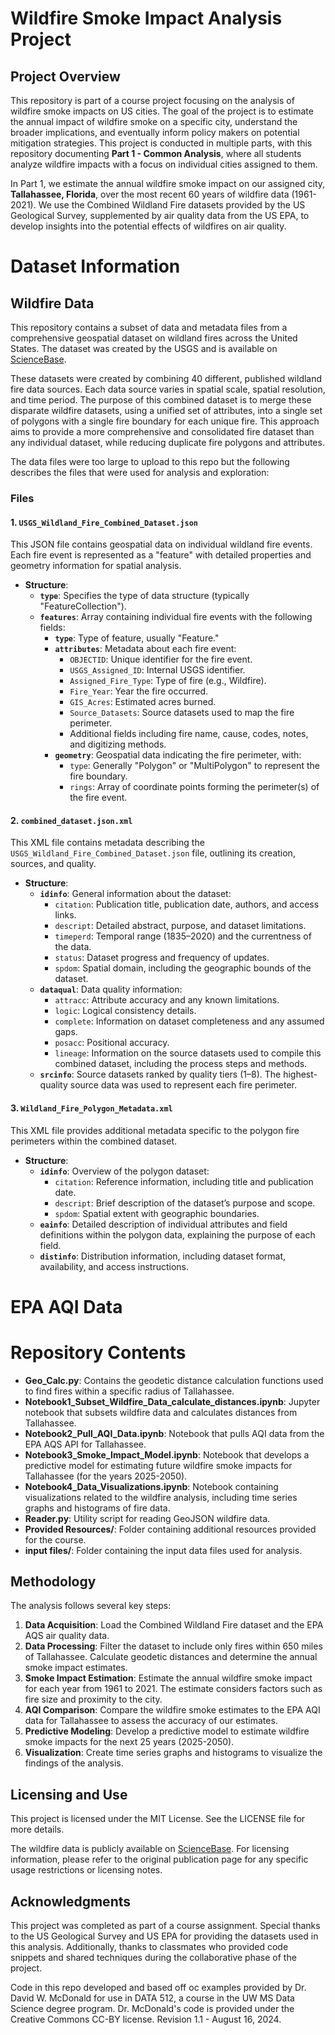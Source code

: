 # Wildfire Smoke Impact Analysis Project

## Project Overview

This repository is part of a course project focusing on the analysis of wildfire smoke impacts on US cities. The goal of the project is to estimate the annual impact of wildfire smoke on a specific city, understand the broader implications, and eventually inform policy makers on potential mitigation strategies. This project is conducted in multiple parts, with this repository documenting **Part 1 - Common Analysis**, where all students analyze wildfire impacts with a focus on individual cities assigned to them.

In Part 1, we estimate the annual wildfire smoke impact on our assigned city, **Tallahassee, Florida**, over the most recent 60 years of wildfire data (1961-2021). We use the Combined Wildland Fire datasets provided by the US Geological Survey, supplemented by air quality data from the US EPA, to develop insights into the potential effects of wildfires on air quality.

# Dataset Information

## Wildfire Data
This repository contains a subset of data and metadata files from a comprehensive geospatial dataset on wildland fires across the United States. The dataset was created by the USGS and is available on [ScienceBase](https://www.sciencebase.gov/catalog/item/61aa537dd34eb622f699df81).

These datasets were created by combining 40 different, published wildland fire data sources. Each data source varies in spatial scale, spatial resolution, and time period. The purpose of this combined dataset is to merge these disparate wildfire datasets, using a unified set of attributes, into a single set of polygons with a single fire boundary for each unique fire. This approach aims to provide a more comprehensive and consolidated fire dataset than any individual dataset, while reducing duplicate fire polygons and attributes.

The data files were too large to upload to this repo but the following describes the files that were used for analysis and exploration:
### Files

#### 1. `USGS_Wildland_Fire_Combined_Dataset.json`

This JSON file contains geospatial data on individual wildland fire events. Each fire event is represented as a "feature" with detailed properties and geometry information for spatial analysis.

- **Structure**:
  - **`type`**: Specifies the type of data structure (typically "FeatureCollection").
  - **`features`**: Array containing individual fire events with the following fields:
    - **`type`**: Type of feature, usually "Feature."
    - **`attributes`**: Metadata about each fire event:
      - `OBJECTID`: Unique identifier for the fire event.
      - `USGS_Assigned_ID`: Internal USGS identifier.
      - `Assigned_Fire_Type`: Type of fire (e.g., Wildfire).
      - `Fire_Year`: Year the fire occurred.
      - `GIS_Acres`: Estimated acres burned.
      - `Source_Datasets`: Source datasets used to map the fire perimeter.
      - Additional fields including fire name, cause, codes, notes, and digitizing methods.
    - **`geometry`**: Geospatial data indicating the fire perimeter, with:
      - `type`: Generally "Polygon" or "MultiPolygon" to represent the fire boundary.
      - `rings`: Array of coordinate points forming the perimeter(s) of the fire event.

#### 2. `combined_dataset.json.xml`

This XML file contains metadata describing the `USGS_Wildland_Fire_Combined_Dataset.json` file, outlining its creation, sources, and quality.

- **Structure**:
  - **`idinfo`**: General information about the dataset:
    - `citation`: Publication title, publication date, authors, and access links.
    - `descript`: Detailed abstract, purpose, and dataset limitations.
    - `timeperd`: Temporal range (1835–2020) and the currentness of the data.
    - `status`: Dataset progress and frequency of updates.
    - `spdom`: Spatial domain, including the geographic bounds of the dataset.
  - **`dataqual`**: Data quality information:
    - `attracc`: Attribute accuracy and any known limitations.
    - `logic`: Logical consistency details.
    - `complete`: Information on dataset completeness and any assumed gaps.
    - `posacc`: Positional accuracy.
    - `lineage`: Information on the source datasets used to compile this combined dataset, including the process steps and methods.
  - **`srcinfo`**: Source datasets ranked by quality tiers (1–8). The highest-quality source data was used to represent each fire perimeter.

#### 3. `Wildland_Fire_Polygon_Metadata.xml`

This XML file provides additional metadata specific to the polygon fire perimeters within the combined dataset.

- **Structure**:
  - **`idinfo`**: Overview of the polygon dataset:
    - `citation`: Reference information, including title and publication date.
    - `descript`: Brief description of the dataset’s purpose and scope.
    - `spdom`: Spatial extent with geographic boundaries.
  - **`eainfo`**: Detailed description of individual attributes and field definitions within the polygon data, explaining the purpose of each field.
  - **`distinfo`**: Distribution information, including dataset format, availability, and access instructions.

# EPA AQI Data

# Repository Contents

- **Geo_Calc.py**: Contains the geodetic distance calculation functions used to find fires within a specific radius of Tallahassee.
- **Notebook1_Subset_Wildfire_Data_calculate_distances.ipynb**: Jupyter notebook that subsets wildfire data and calculates distances from Tallahassee.
- **Notebook2_Pull_AQI_Data.ipynb**: Notebook that pulls AQI data from the EPA AQS API for Tallahassee.
- **Notebook3_Smoke_Impact_Model.ipynb**: Notebook that develops a predictive model for estimating future wildfire smoke impacts for Tallahassee (for the years 2025-2050).
- **Notebook4_Data_Visualizations.ipynb**: Notebook containing visualizations related to the wildfire analysis, including time series graphs and histograms of fire data.
- **Reader.py**: Utility script for reading GeoJSON wildfire data.
- **Provided Resources/**: Folder containing additional resources provided for the course.
- **input files/**: Folder containing the input data files used for analysis.

## Methodology

The analysis follows several key steps:

1. **Data Acquisition**: Load the Combined Wildland Fire dataset and the EPA AQS air quality data.
2. **Data Processing**: Filter the dataset to include only fires within 650 miles of Tallahassee. Calculate geodetic distances and determine the annual smoke impact estimates.
3. **Smoke Impact Estimation**: Estimate the annual wildfire smoke impact for each year from 1961 to 2021. The estimate considers factors such as fire size and proximity to the city.
4. **AQI Comparison**: Compare the wildfire smoke estimates to the EPA AQI data for Tallahassee to assess the accuracy of our estimates.
5. **Predictive Modeling**: Develop a predictive model to estimate wildfire smoke impacts for the next 25 years (2025-2050).
6. **Visualization**: Create time series graphs and histograms to visualize the findings of the analysis.

## Licensing and Use

This project is licensed under the MIT License. See the LICENSE file for more details.

The wildfire data is publicly available on [ScienceBase](https://www.sciencebase.gov/catalog/item/61aa537dd34eb622f699df81). For licensing information, please refer to the original publication page for any specific usage restrictions or licensing notes.



## Acknowledgments

This project was completed as part of a course assignment. Special thanks to the US Geological Survey and US EPA for providing the datasets used in this analysis. Additionally, thanks to classmates who provided code snippets and shared techniques during the collaborative phase of the project.

Code in this repo developed and based off oc examples provided by Dr. David W. McDonald for use in DATA 512, a course in the UW MS Data Science degree program. Dr. McDonald's code is provided under the Creative Commons CC-BY license. Revision 1.1 - August 16, 2024.

